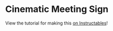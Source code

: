 # Cinematic Meeting Sign
View the tutorial for making this [on Instructables](https://www.instructables.com/id/Cinematic-Sign-for-Video-Conferencing/)!
